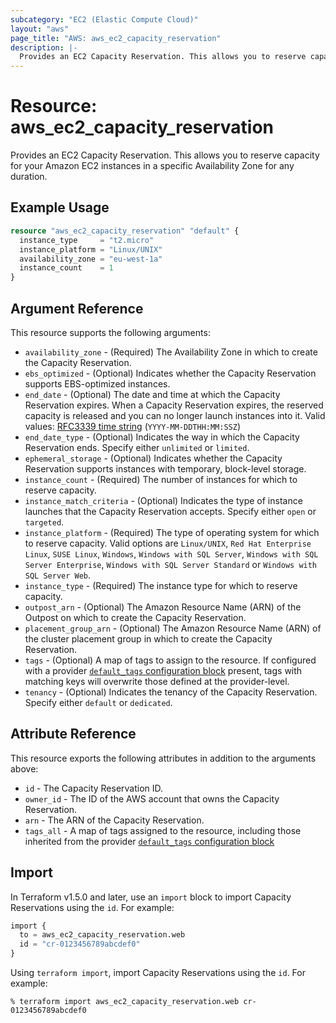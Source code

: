 ```yaml
---
subcategory: "EC2 (Elastic Compute Cloud)"
layout: "aws"
page_title: "AWS: aws_ec2_capacity_reservation"
description: |-
  Provides an EC2 Capacity Reservation. This allows you to reserve capacity for your Amazon EC2 instances in a specific Availability Zone for any duration.
---
```


# Resource: aws_ec2_capacity_reservation

Provides an EC2 Capacity Reservation. This allows you to reserve capacity for your Amazon EC2 instances in a specific Availability Zone for any duration.

## Example Usage

```terraform
resource "aws_ec2_capacity_reservation" "default" {
  instance_type     = "t2.micro"
  instance_platform = "Linux/UNIX"
  availability_zone = "eu-west-1a"
  instance_count    = 1
}
```

## Argument Reference

This resource supports the following arguments:

* `availability_zone` - (Required) The Availability Zone in which to create the Capacity Reservation.
* `ebs_optimized` - (Optional) Indicates whether the Capacity Reservation supports EBS-optimized instances.
* `end_date` - (Optional) The date and time at which the Capacity Reservation expires. When a Capacity Reservation expires, the reserved capacity is released and you can no longer launch instances into it. Valid values: [RFC3339 time string](https://tools.ietf.org/html/rfc3339#section-5.8) (`YYYY-MM-DDTHH:MM:SSZ`)
* `end_date_type` - (Optional) Indicates the way in which the Capacity Reservation ends. Specify either `unlimited` or `limited`.
* `ephemeral_storage` - (Optional) Indicates whether the Capacity Reservation supports instances with temporary, block-level storage.
* `instance_count` - (Required) The number of instances for which to reserve capacity.
* `instance_match_criteria` - (Optional) Indicates the type of instance launches that the Capacity Reservation accepts. Specify either `open` or `targeted`.
* `instance_platform` - (Required) The type of operating system for which to reserve capacity. Valid options are `Linux/UNIX`, `Red Hat Enterprise Linux`, `SUSE Linux`, `Windows`, `Windows with SQL Server`, `Windows with SQL Server Enterprise`, `Windows with SQL Server Standard` or `Windows with SQL Server Web`.
* `instance_type` - (Required) The instance type for which to reserve capacity.
* `outpost_arn` - (Optional) The Amazon Resource Name (ARN) of the Outpost on which to create the Capacity Reservation.
* `placement_group_arn` - (Optional) The Amazon Resource Name (ARN) of the cluster placement group in which to create the Capacity Reservation.
* `tags` - (Optional) A map of tags to assign to the resource. If configured with a provider [`default_tags` configuration block](https://registry.terraform.io/providers/hashicorp/aws/latest/docs#default_tags-configuration-block) present, tags with matching keys will overwrite those defined at the provider-level.
* `tenancy` - (Optional) Indicates the tenancy of the Capacity Reservation. Specify either `default` or `dedicated`.

## Attribute Reference

This resource exports the following attributes in addition to the arguments above:

* `id` - The Capacity Reservation ID.
* `owner_id` - The ID of the AWS account that owns the Capacity Reservation.
* `arn` - The ARN of the Capacity Reservation.
* `tags_all` - A map of tags assigned to the resource, including those inherited from the provider [`default_tags` configuration block](https://registry.terraform.io/providers/hashicorp/aws/latest/docs#default_tags-configuration-block)

## Import

In Terraform v1.5.0 and later, use an `import` block to import Capacity Reservations using the `id`. For example:

```terraform
import {
  to = aws_ec2_capacity_reservation.web
  id = "cr-0123456789abcdef0"
}
```

Using `terraform import`, import Capacity Reservations using the `id`. For example:

```console
% terraform import aws_ec2_capacity_reservation.web cr-0123456789abcdef0
```
